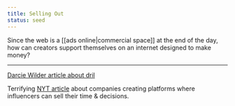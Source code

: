 ```yaml
---
title: Selling Out
status: seed
---
```


Since the web is a [[ads online|commercial space]] at the end of the day, how can creators support themselves on an internet designed to make money?

---
[Darcie Wilder article about dril](https://theoutline.com/post/8108/dril-adult-swim-show-selling-out)

Terrifying [NYT article](https://www.nytimes.com/2021/03/10/style/creators-selling-selves.html) about companies creating platforms where influencers can sell their time & decisions.